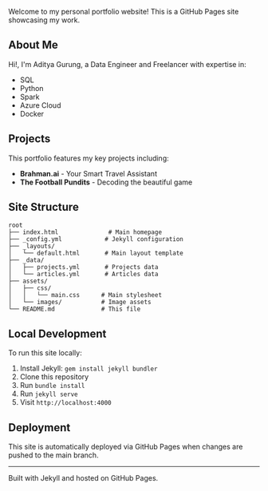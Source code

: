 Welcome to my personal portfolio website! This is a GitHub Pages site showcasing my work.

## About Me

Hi!, I'm Aditya Gurung, a Data Engineer and Freelancer with expertise in:
- SQL
- Python  
- Spark
- Azure Cloud
- Docker

## Projects

This portfolio features my key projects including:
- **Brahman.ai** - Your Smart Travel Assistant
- **The Football Pundits** - Decoding the beautiful game

## Site Structure

```
root
├── index.html              # Main homepage
├── _config.yml            # Jekyll configuration
├── _layouts/
│   └── default.html       # Main layout template
├── _data/
│   ├── projects.yml       # Projects data
│   └── articles.yml       # Articles data
├── assets/
│   ├── css/
│   │   └── main.css      # Main stylesheet
│   └── images/           # Image assets
└── README.md             # This file
```

## Local Development

To run this site locally:

1. Install Jekyll: `gem install jekyll bundler`
2. Clone this repository
3. Run `bundle install`
4. Run `jekyll serve`
5. Visit `http://localhost:4000`

## Deployment

This site is automatically deployed via GitHub Pages when changes are pushed to the main branch.

---

Built with Jekyll and hosted on GitHub Pages.